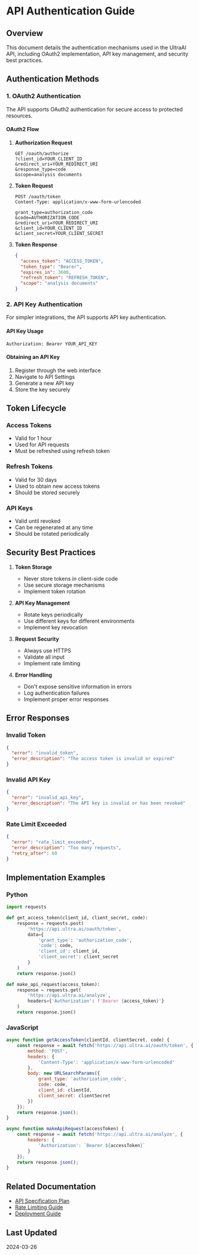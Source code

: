 # API Authentication Guide

## Overview

This document details the authentication mechanisms used in the UltraAI API, including OAuth2 implementation, API key management, and security best practices.

## Authentication Methods

### 1. OAuth2 Authentication

The API supports OAuth2 authentication for secure access to protected resources.

#### OAuth2 Flow

1. **Authorization Request**

   ```
   GET /oauth/authorize
   ?client_id=YOUR_CLIENT_ID
   &redirect_uri=YOUR_REDIRECT_URI
   &response_type=code
   &scope=analysis documents
   ```

2. **Token Request**

   ```
   POST /oauth/token
   Content-Type: application/x-www-form-urlencoded

   grant_type=authorization_code
   &code=AUTHORIZATION_CODE
   &redirect_uri=YOUR_REDIRECT_URI
   &client_id=YOUR_CLIENT_ID
   &client_secret=YOUR_CLIENT_SECRET
   ```

3. **Token Response**

   ```json
   {
     "access_token": "ACCESS_TOKEN",
     "token_type": "Bearer",
     "expires_in": 3600,
     "refresh_token": "REFRESH_TOKEN",
     "scope": "analysis documents"
   }
   ```

### 2. API Key Authentication

For simpler integrations, the API supports API key authentication.

#### API Key Usage

```http
Authorization: Bearer YOUR_API_KEY
```

#### Obtaining an API Key

1. Register through the web interface
2. Navigate to API Settings
3. Generate a new API key
4. Store the key securely

## Token Lifecycle

### Access Tokens

- Valid for 1 hour
- Used for API requests
- Must be refreshed using refresh token

### Refresh Tokens

- Valid for 30 days
- Used to obtain new access tokens
- Should be stored securely

### API Keys

- Valid until revoked
- Can be regenerated at any time
- Should be rotated periodically

## Security Best Practices

1. **Token Storage**
   - Never store tokens in client-side code
   - Use secure storage mechanisms
   - Implement token rotation

2. **API Key Management**
   - Rotate keys periodically
   - Use different keys for different environments
   - Implement key revocation

3. **Request Security**
   - Always use HTTPS
   - Validate all input
   - Implement rate limiting

4. **Error Handling**
   - Don't expose sensitive information in errors
   - Log authentication failures
   - Implement proper error responses

## Error Responses

### Invalid Token

```json
{
  "error": "invalid_token",
  "error_description": "The access token is invalid or expired"
}
```

### Invalid API Key

```json
{
  "error": "invalid_api_key",
  "error_description": "The API key is invalid or has been revoked"
}
```

### Rate Limit Exceeded

```json
{
  "error": "rate_limit_exceeded",
  "error_description": "Too many requests",
  "retry_after": 60
}
```

## Implementation Examples

### Python

```python
import requests

def get_access_token(client_id, client_secret, code):
    response = requests.post(
        'https://api.ultra.ai/oauth/token',
        data={
            'grant_type': 'authorization_code',
            'code': code,
            'client_id': client_id,
            'client_secret': client_secret
        }
    )
    return response.json()

def make_api_request(access_token):
    response = requests.get(
        'https://api.ultra.ai/analyze',
        headers={'Authorization': f'Bearer {access_token}'}
    )
    return response.json()
```

### JavaScript

```javascript
async function getAccessToken(clientId, clientSecret, code) {
    const response = await fetch('https://api.ultra.ai/oauth/token', {
        method: 'POST',
        headers: {
            'Content-Type': 'application/x-www-form-urlencoded'
        },
        body: new URLSearchParams({
            grant_type: 'authorization_code',
            code: code,
            client_id: clientId,
            client_secret: clientSecret
        })
    });
    return response.json();
}

async function makeApiRequest(accessToken) {
    const response = await fetch('https://api.ultra.ai/analyze', {
        headers: {
            'Authorization': `Bearer ${accessToken}`
        }
    });
    return response.json();
}
```

## Related Documentation

- [API Specification Plan](../API_SPECIFICATION-PLAN.md)
- [Rate Limiting Guide](./rate_limiting_guide.md)
- [Deployment Guide](./deployment_guide.md)

## Last Updated

2024-03-26
